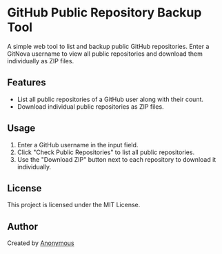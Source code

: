 # GitHub Public Repository Backup Tool

A simple web tool to list and backup public GitHub repositories. Enter a GitNova username to view all public repositories and download them individually as ZIP files.

## Features
- List all public repositories of a GitHub user along with their count.
- Download individual public repositories as ZIP files.

## Usage
1. Enter a GitHub username in the input field.
2. Click "Check Public Repositories" to list all public repositories.
3. Use the "Download ZIP" button next to each repository to download it individually.

## License
This project is licensed under the MIT License.

## Author
Created by [Anonymous](https://x.com/4n0nymou3)